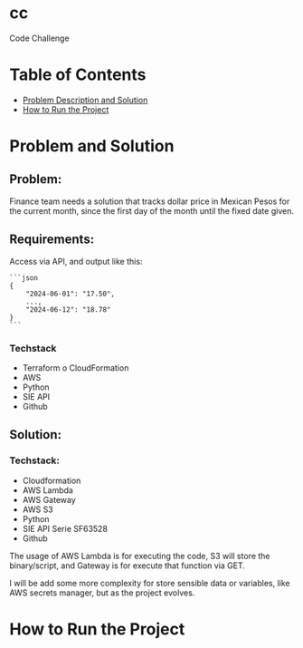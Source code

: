 # cc
Code Challenge


# Table of Contents
- [Problem Description and Solution](#problem-description-and-solution)
- [How to Run the Project](#how-to-run-the-project)

# Problem and Solution

## Problem:

Finance team needs a solution that tracks dollar price in Mexican Pesos for the current month, since the first day of the month until the fixed date given.

## Requirements:

Access via API, and output like this:

    ```json
    {
        "2024-06-01": "17.50",
        ...,
        "2024-06-12": "18.78"
    }
    ```

### Techstack

- Terraform o CloudFormation
- AWS
- Python
- SIE API
- Github

## Solution:

### Techstack:

- Cloudformation
- AWS Lambda
- AWS Gateway
- AWS S3
- Python
- SIE API Serie SF63528
- Github

The usage of AWS Lambda is for executing the code, S3 will store the binary/script, and Gateway is for execute that function via GET.

I will be add some more complexity for store sensible data or variables, like AWS secrets manager, but as the project evolves.

# How to Run the Project


